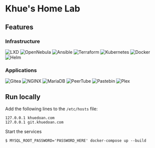 # Khue's Home Lab

## Features

### Infrastructure

![LXD](https://img.shields.io/static/v1?logo=LXC&logoColor=white&label=&message=LXD&color=red)
![OpenNebula](https://img.shields.io/static/v1?logo=OpenNebula&logoColor=white&label=&message=OpenNebula&color=red)
![Ansible](https://img.shields.io/static/v1?logo=Ansible&logoColor=white&label=&message=Ansible&color=red)
![Terraform](https://img.shields.io/static/v1?logo=Terraform&logoColor=white&label=&message=Terraform&color=purple)
![Kubernetes](https://img.shields.io/static/v1?logo=Kubernetes&logoColor=white&label=&message=Kubernetes&color=blue)
![Docker](https://img.shields.io/static/v1?logo=Docker&logoColor=white&label=&message=Docker&color=blue)
![Helm](https://img.shields.io/static/v1?logo=Helm&logoColor=white&label=&message=Helm&color=blue)

### Applications

![Gitea](https://img.shields.io/static/v1?logo=Gitea&logoColor=white&label=&message=Gitea&color=green)
![NGINX](https://img.shields.io/static/v1?logo=NGINX&logoColor=white&label=&message=NGINX&color=green)
![MariaDB](https://img.shields.io/static/v1?logo=MariaDB&logoColor=white&label=&message=MariaDB&color=blue)
![PeerTube](https://img.shields.io/static/v1?logo=PeerTube&logoColor=white&label=&message=PeerTube&color=orange)
![Pastebin](https://img.shields.io/static/v1?logo=Pastebin&logoColor=white&label=&message=Pastebin&color=blue)
![Plex](https://img.shields.io/static/v1?logo=Plex&logoColor=white&label=&message=Plex&color=orange)

## Run locally

Add the following lines to the `/etc/hosts` file:

```
127.0.0.1 khuedoan.com
127.0.0.1 git.khuedoan.com
```

Start the services

`$ MYSQL_ROOT_PASSWORD='PASSWORD_HERE' docker-compose up --build`
